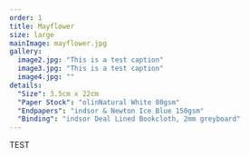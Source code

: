 ```yaml
---
order: 1
title: Mayflower
size: large
mainImage: mayflower.jpg
gallery:
  image2.jpg: "This is a test caption"
  image3.jpg: "This is a test caption"
  image4.jpg: ""
details:
  "Size": 3.5cm x 22cm
  "Paper Stock": "olinNatural White 80gsm"
  "Endpapers": "indsor & Newton Ice Blue 150gsm"
  "Binding": "indsor Deal Lined Bookcloth, 2mm greyboard"
---
```


TEST